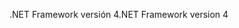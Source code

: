 <span data-ttu-id="1e1b7-101">.NET Framework versión 4</span><span class="sxs-lookup"><span data-stu-id="1e1b7-101">.NET Framework version 4</span></span>